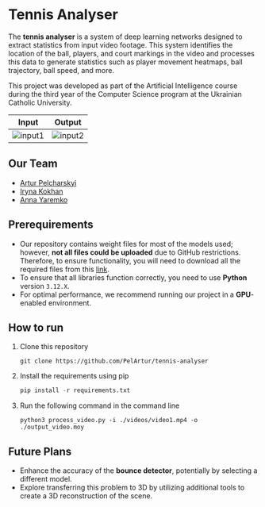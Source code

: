 # Tennis Analyser

The **tennis analyser** is a system of deep learning networks designed to extract statistics from input video footage. This system identifies the location of the ball, players, and court markings in the video and processes this data to generate statistics such as player movement heatmaps, ball trajectory, ball speed, and more.

This project was developed as part of the Artificial Intelligence course during the third year of the Computer Science program at the Ukrainian Catholic University.

Input            |  Output
:-------------------------:|:-------------------------:
![input1](./videos/video2.gif)  |  ![input2](./videos/output2.gif)



## Our Team
- [Artur Pelcharskyi](https://github.com/PelArtur)
- [Iryna Kokhan](https://github.com/ironiss)
- [Anna Yaremko](https://github.com/moisamidi)


## Prerequirements
- Our repository contains weight files for most of the models used; however, **not all files could be uploaded** due to GitHub restrictions. Therefore, to ensure functionality, you will need to download all the required files from this [link](https://drive.google.com/file/d/1S5Dh8J6LXWf2SBCrmQjWt3IpOaVvwtiC/view?usp=sharing).
- To ensure that all libraries function correctly, you need to use **Python** version `3.12.X`.
- For optimal performance, we recommend running our project in a **GPU**-enabled environment.

## How to run
1. Clone this repository
  
    ```git
    git clone https://github.com/PelArtur/tennis-analyser
    ```
    
2. Install the requirements using pip 

    ```python
    pip install -r requirements.txt
    ```
  
3. Run the following command in the command line
  
    ```shell
    python3 process_video.py -i ./videos/video1.mp4 -o ./output_video.moy
    ```

## Future Plans
- Enhance the accuracy of the **bounce detector**, potentially by selecting a different model.
- Explore transferring this problem to 3D by utilizing additional tools to create a 3D reconstruction of the scene.
